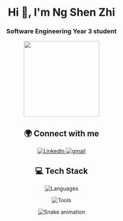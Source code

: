 <h1 align="center">Hi 👋, I'm Ng Shen Zhi</h1>

<h3 align="center"><b>Software Engineering Year 3 student</b></h3>


<p align="center">
  <a href="https://github.com/anuraghazra/convoychat">
    <img height=200 align="center" src="https://github-readme-stats.vercel.app/api/top-langs?username=ObsCure9277&theme=dark&layout=compact&langs_count=6&exclude_repo=TARUMT-RSW-2325,ObsCure9277.github.io&card_width=300)"/>
  </a>
</p>

<h2 align="center">🌍 Connect with me</h2>

<p align="center">
  <a href="https://www.linkedin.com/in/ng-shen-zhi-43126a361" target="blank">
    <img src="https://skillicons.dev/icons?i=linkedin" alt="LinkedIn" />
  </a>
  <a href="https://mail.google.com/mail/u/0/?fs=1&tf=cm&source=mailto&to=ngshenzhiwork@gmail.com" target="blank">
    <img src="https://skillicons.dev/icons?i=gmail" alt="gmail" />
  </a>
</p>

<h2 align="center">💻 Tech Stack</h2>

<p align="center">
  <img src="https://go-skill-icons.vercel.app/api/icons?i=html,css,cpp,cs,assembly,js,java,dart,react,nextjs,tailwindcss" alt="Languages" />
</p>

<p align="center">
  <img src="https://go-skill-icons.vercel.app/api/icons?i=vscode,visualstudio,androidstudio,flutter,mysql,firebase,npm,canva,figma" alt="Tools" />
</p>

<div align="center">
  <img src="https://profile-readme-generator.com/assets/snake.svg" alt="Snake animation" />
</div>

